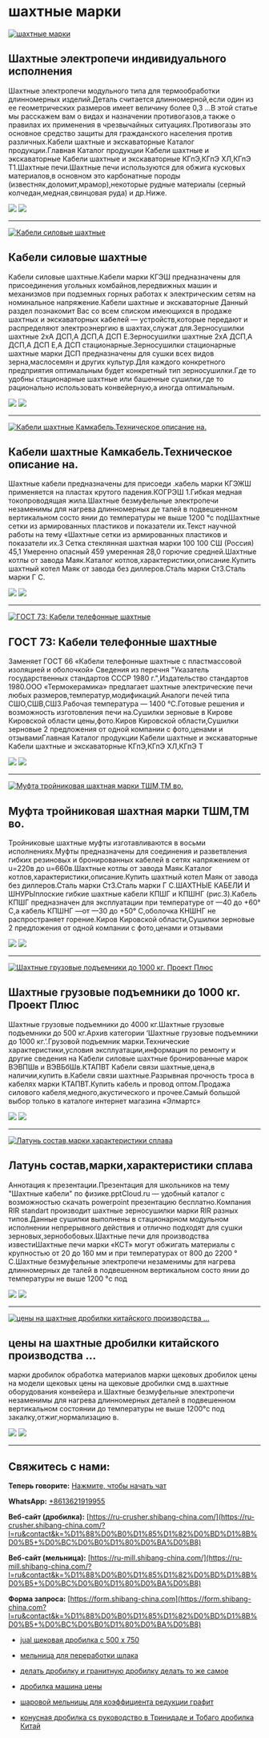 # шахтные марки

<a href="https://swt.shibang-china.com/?l=ru&img&k=%D1%88%D0%B0%D1%85%D1%82%D0%BD%D1%8B%D0%B5+%D0%BC%D0%B0%D1%80%D0%BA%D0%B8" target="_blank">![шахтные марки](http://static.shibang-china.com/all-800x300/567.jpg)</a>

## Шахтные электропечи индивидуального исполнения
Шахтные электропечи модульного типа для термообработки длинномерных изделий.Деталь считается длинномерной,если один из ее геометрических размеров имеет величину более 0,3 …В этой статье мы расскажем вам о видах и назначении противогазов,а также о правилах их применения в чрезвычайных ситуациях.Противогазы это основное средство защиты для гражданского населения против различных.Кабели шахтные и экскаваторные Каталог продукции.Главная Каталог продукции Кабели шахтные и экскаваторные Кабели шахтные и экскаваторные КГпЭ,КГпЭ ХЛ,КГпЭ Т1.Шахтные печи.Шахтные печи используются для обжига кусковых материалов,в основном это карбонатные породы (известняк,доломит,мрамор),некоторые рудные материалы (серный колчедан,медная,свинцовая руда) и др.Ниже.


<a href="https://whatsapp.shibangsoft.com/WhatsApp.php" target="_blank" title="WhatsApp">![](http://static.shibang-china.com/icon/whatsapp.png)</a> <a href="https://swt.shibang-china.com/?l=ru&icon&k=%D1%88%D0%B0%D1%85%D1%82%D0%BD%D1%8B%D0%B5+%D0%BC%D0%B0%D1%80%D0%BA%D0%B8" target="_blank">![](http://static.shibang-china.com/icon/chat-ru.png)</a>

---

<a href="https://swt.shibang-china.com/?l=ru&img&k=%D1%88%D0%B0%D1%85%D1%82%D0%BD%D1%8B%D0%B5+%D0%BC%D0%B0%D1%80%D0%BA%D0%B8" target="_blank">![Кабели силовые шахтные](http://static.shibang-china.com/all-800x300/1175.jpg)</a>

## Кабели силовые шахтные
Кабели силовые шахтные.Кабели марки КГЭШ предназначены для присоединения угольных комбайнов,передвижных машин и механизмов при подземных горных работах к электрическим сетям на номинальное напряжение.Кабели шахтные и экскаваторные Данный раздел познакомит Вас со всем списком имеющихся в продаже шахтных и экскаваторных кабелей — устройств,которые передают и распределяют электроэнергию в шахтах,служат для.Зерносушилки шахтные 2хА ДСП,А ДСП,А ДСП Е.Зерносушилки шахтные 2хА ДСП,А ДСП,А ДСП Е,А ДСП стационарные.Зерносушилки стационарные шахтные марки ДСП предназначены для сушки всех видов зерна,маслосемян и других культур.Для каждого конкретного предприятия оптимальным будет конкретный тип зерносушилки.Где то удобны стационарные шахтные или башенные сушилки,где то рационально использовать конвейерную,а иногда оптимальным.


<a href="https://whatsapp.shibangsoft.com/WhatsApp.php" target="_blank" title="WhatsApp">![](http://static.shibang-china.com/icon/whatsapp.png)</a> <a href="https://swt.shibang-china.com/?l=ru&icon&k=%D1%88%D0%B0%D1%85%D1%82%D0%BD%D1%8B%D0%B5+%D0%BC%D0%B0%D1%80%D0%BA%D0%B8" target="_blank">![](http://static.shibang-china.com/icon/chat-ru.png)</a>

---

<a href="https://swt.shibang-china.com/?l=ru&img&k=%D1%88%D0%B0%D1%85%D1%82%D0%BD%D1%8B%D0%B5+%D0%BC%D0%B0%D1%80%D0%BA%D0%B8" target="_blank">![Кабели шахтные Камкабель.Техническое описание на.](http://static.shibang-china.com/all-800x300/744.jpg)</a>

## Кабели шахтные Камкабель.Техническое описание на.
Шахтные кабели предназначены для присоеди .кабель марки КГЭЖШ применяется на пластах крутого падения.КОГРЭШ 1.Гибкая медная токопроводящая жила.Шахтные безмуфельные электропечи незаменимы для нагрева длинномерных де талей в подвешенном вертикальном состо янии до температуры не выше 1200 &#176;c подШахтные сетки из армированных пластиков и показатели их.Текст научной работы на тему &#171;Шахтные сетки из армированных пластиков и показатели их.3 Сетка стеклянная шахтная марки 100 100 СШ (Россия) 45,1 Умеренно опасный 459 умеренная 28,0 горючие средней.Шахтные котлы от завода Маяк.Каталог котлов,характеристики,описание.Купить шахтный котел Маяк от завода без диллеров.Сталь марки Ст3.Сталь марки Г С.


<a href="https://whatsapp.shibangsoft.com/WhatsApp.php" target="_blank" title="WhatsApp">![](http://static.shibang-china.com/icon/whatsapp.png)</a> <a href="https://swt.shibang-china.com/?l=ru&icon&k=%D1%88%D0%B0%D1%85%D1%82%D0%BD%D1%8B%D0%B5+%D0%BC%D0%B0%D1%80%D0%BA%D0%B8" target="_blank">![](http://static.shibang-china.com/icon/chat-ru.png)</a>

---

<a href="https://swt.shibang-china.com/?l=ru&img&k=%D1%88%D0%B0%D1%85%D1%82%D0%BD%D1%8B%D0%B5+%D0%BC%D0%B0%D1%80%D0%BA%D0%B8" target="_blank">![ГОСТ 73: Кабели телефонные шахтные](http://static.shibang-china.com/all-800x300/618.jpg)</a>

## ГОСТ 73: Кабели телефонные шахтные
Заменяет ГОСТ 66 &#171;Кабели телефонные шахтные с пластмассовой изоляцией и оболочкой&#187; Сведения из перечня &quot;Указатель государственных стандартов СССР 1980 г.&quot;,Издательство стандартов 1980.ООО &#171;Термокерамика&#187; предлагает шахтные электрические печи любых размеров,температур,модификаций.Аналоги печей типа СШО,СШВ,СШЗ.Рабочая температура — 1400 &#176;С.Готовые решения и возможность изготовления печи на.Сушилки зерновые в Кирове Кировской области цены,фото.Киров Кировской области,Сушилки зерновые 2 предложения от одной компании с фото,ценами и отзывамиГлавная Каталог продукции Кабели шахтные и экскаваторные Кабели шахтные и экскаваторные КГпЭ,КГпЭ ХЛ,КГпЭ Т


<a href="https://whatsapp.shibangsoft.com/WhatsApp.php" target="_blank" title="WhatsApp">![](http://static.shibang-china.com/icon/whatsapp.png)</a> <a href="https://swt.shibang-china.com/?l=ru&icon&k=%D1%88%D0%B0%D1%85%D1%82%D0%BD%D1%8B%D0%B5+%D0%BC%D0%B0%D1%80%D0%BA%D0%B8" target="_blank">![](http://static.shibang-china.com/icon/chat-ru.png)</a>

---

<a href="https://swt.shibang-china.com/?l=ru&img&k=%D1%88%D0%B0%D1%85%D1%82%D0%BD%D1%8B%D0%B5+%D0%BC%D0%B0%D1%80%D0%BA%D0%B8" target="_blank">![Муфта тройниковая шахтная марки ТШМ,ТМ во.](http://static.shibang-china.com/all-800x300/1088.jpg)</a>

## Муфта тройниковая шахтная марки ТШМ,ТМ во.
Тройниковые шахтные муфты изготавливаются в восьми исполнениях.Муфты предназначены для соединения и разветвления гибких резиновых и бронированных кабелей в сетях напряжением от u=220в до u=660в.Шахтные котлы от завода Маяк.Каталог котлов,характеристики,описание.Купить шахтный котел Маяк от завода без диллеров.Сталь марки Ст3.Сталь марки Г С.ШАХТНЫЕ КАБЕЛИ И ШНУРЫплоские гибкие шахтные кабели КПШГ и КПШНГ (рис.3).Ка&#173;бель КПШГ предназначен для эксплуатации при температуре от —40 до +60&#176; С,а кабель КПШНГ —от —30 до +50&#176; С,оболочка КНШНГ не распространяет горение.Киров Кировской области,Сушилки зерновые 2 предложения от одной компании с фото,ценами и отзывами


<a href="https://whatsapp.shibangsoft.com/WhatsApp.php" target="_blank" title="WhatsApp">![](http://static.shibang-china.com/icon/whatsapp.png)</a> <a href="https://swt.shibang-china.com/?l=ru&icon&k=%D1%88%D0%B0%D1%85%D1%82%D0%BD%D1%8B%D0%B5+%D0%BC%D0%B0%D1%80%D0%BA%D0%B8" target="_blank">![](http://static.shibang-china.com/icon/chat-ru.png)</a>

---

<a href="https://swt.shibang-china.com/?l=ru&img&k=%D1%88%D0%B0%D1%85%D1%82%D0%BD%D1%8B%D0%B5+%D0%BC%D0%B0%D1%80%D0%BA%D0%B8" target="_blank">![Шахтные грузовые подъемники до 1000 кг. Проект Плюс](http://static.shibang-china.com/all-800x300/342.jpg)</a>

## Шахтные грузовые подъемники до 1000 кг. Проект Плюс
Шахтные грузовые подъемники до 4000 кг.Шахтные грузовые подъемники до 500 кг.Архив категории ‘Шахтные грузовые подъемники до 1000 кг.’.Грузовой подъемник марки.Технические характеристики,условия эксплуатации,информация по ремонту и другие сведения на Кабели силовые шахтные бронированные марок ВЭВПШв и ВЭВБбШв.КТАПВТ Кабели связи шахтные,цена,в наличии,купить в.Кабели связи шахтные.Разрывная прочность троса в кабелях марки КТАПВТ.Купить кабель и провод оптом.Продажа силового кабеля,медного,акустического и прочее.Самый большой выбор только в каталоге интернет магазина &#171;Элмартс&#187;


<a href="https://whatsapp.shibangsoft.com/WhatsApp.php" target="_blank" title="WhatsApp">![](http://static.shibang-china.com/icon/whatsapp.png)</a> <a href="https://swt.shibang-china.com/?l=ru&icon&k=%D1%88%D0%B0%D1%85%D1%82%D0%BD%D1%8B%D0%B5+%D0%BC%D0%B0%D1%80%D0%BA%D0%B8" target="_blank">![](http://static.shibang-china.com/icon/chat-ru.png)</a>

---

<a href="https://swt.shibang-china.com/?l=ru&img&k=%D1%88%D0%B0%D1%85%D1%82%D0%BD%D1%8B%D0%B5+%D0%BC%D0%B0%D1%80%D0%BA%D0%B8" target="_blank">![Латунь состав,марки,характеристики сплава](http://static.shibang-china.com/all-800x300/691.jpg)</a>

## Латунь состав,марки,характеристики сплава
Аннотация к презентации.Презентация для школьников на тему &quot;Шахтные кабели&quot; по физике.pptCloud.ru — удобный каталог с возможностью скачать powerpoint презентацию бесплатно.Компания RIR standart производит шахтные зерносушилки марки RIR разных типов.Данные сушилки выполнены в стационарном модульном исполнении непрерывного действия и отлично подходят для сушки зерновых,зернобобовых.Шахтные печи для производства известиШахтные печи марки &#171;КСТ&#187; могут обжигать материалы с крупностью от 20 до 160 мм и при температурах от 800 до 2200 &#176; С.Шахтные безмуфельные электропечи незаменимы для нагрева длинномерных де талей в подвешенном вертикальном состо янии до температуры не выше 1200 &#176;c под


<a href="https://whatsapp.shibangsoft.com/WhatsApp.php" target="_blank" title="WhatsApp">![](http://static.shibang-china.com/icon/whatsapp.png)</a> <a href="https://swt.shibang-china.com/?l=ru&icon&k=%D1%88%D0%B0%D1%85%D1%82%D0%BD%D1%8B%D0%B5+%D0%BC%D0%B0%D1%80%D0%BA%D0%B8" target="_blank">![](http://static.shibang-china.com/icon/chat-ru.png)</a>

---

<a href="https://swt.shibang-china.com/?l=ru&img&k=%D1%88%D0%B0%D1%85%D1%82%D0%BD%D1%8B%D0%B5+%D0%BC%D0%B0%D1%80%D0%BA%D0%B8" target="_blank">![цены на шахтные дробилки китайского производства …](http://static.shibang-china.com/all-800x300/1119.jpg)</a>

## цены на шахтные дробилки китайского производства …
марки дробилок обработка материалов марки щековых дробилок цены на модели щековых цены на щековые дробилки смд в.шахтные оборудования конвейера и.Шахтные безмуфельные электропечи незаменимы для нагрева длинномерных деталей в подвешенном вертикальном состоянии до температуры не выше 1200&#176;c под закалку,отжиг,нормализацию в.

<a href="https://whatsapp.shibangsoft.com/WhatsApp.php" target="_blank" title="WhatsApp">![](http://static.shibang-china.com/icon/whatsapp.png)</a> <a href="https://swt.shibang-china.com/?l=ru&icon&k=%D1%88%D0%B0%D1%85%D1%82%D0%BD%D1%8B%D0%B5+%D0%BC%D0%B0%D1%80%D0%BA%D0%B8" target="_blank">![](http://static.shibang-china.com/icon/chat-ru.png)</a>

---
## Свяжитесь с нами:

**Теперь говорите:** [Нажмите, чтобы начать чат](https://swt.shibang-china.com?l=ru&contact&k=%D1%88%D0%B0%D1%85%D1%82%D0%BD%D1%8B%D0%B5+%D0%BC%D0%B0%D1%80%D0%BA%D0%B8)

**WhatsApp:**  [+8613621919955](https://whatsapp.shibangsoft.com/WhatsApp.php)

**Веб-сайт (дробилка):** [https://ru-crusher.shibang-china.com/](https://ru-crusher.shibang-china.com/?l=ru&contact&k=%D1%88%D0%B0%D1%85%D1%82%D0%BD%D1%8B%D0%B5+%D0%BC%D0%B0%D1%80%D0%BA%D0%B8)

**Веб-сайт (мельница):** [https://ru-mill.shibang-china.com/](https://ru-mill.shibang-china.com/?l=ru&contact&k=%D1%88%D0%B0%D1%85%D1%82%D0%BD%D1%8B%D0%B5+%D0%BC%D0%B0%D1%80%D0%BA%D0%B8)

**Форма запроса:** [https://form.shibang-china.com](https://form.shibang-china.com?l=ru&contact&k=%D1%88%D0%B0%D1%85%D1%82%D0%BD%D1%8B%D0%B5+%D0%BC%D0%B0%D1%80%D0%BA%D0%B8)

* [jual щековая дробилка c 500 x 750](../112/jual%20%D1%89%D0%B5%D0%BA%D0%BE%D0%B2%D0%B0%D1%8F%20%D0%B4%D1%80%D0%BE%D0%B1%D0%B8%D0%BB%D0%BA%D0%B0%20c%20500%20x%20750.md)

* [мельница для переработки шлака](../119/%D0%BC%D0%B5%D0%BB%D1%8C%D0%BD%D0%B8%D1%86%D0%B0%20%D0%B4%D0%BB%D1%8F%20%D0%BF%D0%B5%D1%80%D0%B5%D1%80%D0%B0%D0%B1%D0%BE%D1%82%D0%BA%D0%B8%20%D1%88%D0%BB%D0%B0%D0%BA%D0%B0.md)

* [делать дробилку и гранитную дробилку делать то же самое](../119/%D0%B4%D0%B5%D0%BB%D0%B0%D1%82%D1%8C%20%D0%B4%D1%80%D0%BE%D0%B1%D0%B8%D0%BB%D0%BA%D1%83%20%D0%B8%20%D0%B3%D1%80%D0%B0%D0%BD%D0%B8%D1%82%D0%BD%D1%83%D1%8E%20%D0%B4%D1%80%D0%BE%D0%B1%D0%B8%D0%BB%D0%BA%D1%83%20%D0%B4%D0%B5%D0%BB%D0%B0%D1%82%D1%8C%20%D1%82%D0%BE%20%D0%B6%D0%B5%20%D1%81%D0%B0%D0%BC%D0%BE%D0%B5.md)

* [дробилка машина цены](../110/%D0%B4%D1%80%D0%BE%D0%B1%D0%B8%D0%BB%D0%BA%D0%B0%20%D0%BC%D0%B0%D1%88%D0%B8%D0%BD%D0%B0%20%D1%86%D0%B5%D0%BD%D1%8B.md)

* [шаровой мельницы для коэффициента редукции графит](../112/%D1%88%D0%B0%D1%80%D0%BE%D0%B2%D0%BE%D0%B9%20%D0%BC%D0%B5%D0%BB%D1%8C%D0%BD%D0%B8%D1%86%D1%8B%20%D0%B4%D0%BB%D1%8F%20%D0%BA%D0%BE%D1%8D%D1%84%D1%84%D0%B8%D1%86%D0%B8%D0%B5%D0%BD%D1%82%D0%B0%20%D1%80%D0%B5%D0%B4%D1%83%D0%BA%D1%86%D0%B8%D0%B8%20%D0%B3%D1%80%D0%B0%D1%84%D0%B8%D1%82.md)

* [конусная дробилка cs руководство в Тринидаде и Тобаго дробилка Китай](../110/%D0%BA%D0%BE%D0%BD%D1%83%D1%81%D0%BD%D0%B0%D1%8F%20%D0%B4%D1%80%D0%BE%D0%B1%D0%B8%D0%BB%D0%BA%D0%B0%20cs%20%D1%80%D1%83%D0%BA%D0%BE%D0%B2%D0%BE%D0%B4%D1%81%D1%82%D0%B2%D0%BE%20%D0%B2%20%D0%A2%D1%80%D0%B8%D0%BD%D0%B8%D0%B4%D0%B0%D0%B4%D0%B5%20%D0%B8%20%D0%A2%D0%BE%D0%B1%D0%B0%D0%B3%D0%BE%20%D0%B4%D1%80%D0%BE%D0%B1%D0%B8%D0%BB%D0%BA%D0%B0%20%D0%9A%D0%B8%D1%82%D0%B0%D0%B9.md)
